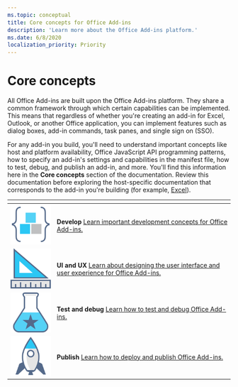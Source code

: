 ```yaml
---
ms.topic: conceptual
title: Core concepts for Office Add-ins
description: 'Learn more about the Office Add-ins platform.'
ms.date: 6/8/2020
localization_priority: Priority
---
```


# Core concepts

All Office Add-ins are built upon the Office Add-ins platform. They share a common framework through which certain capabilities can be implemented. This means that regardless of whether you're creating an add-in for Excel, Outlook, or another Office application, you can implement features such as dialog boxes, add-in commands, task panes, and single sign on (SSO).

For any add-in you build, you'll need to understand important concepts like host and platform availability, Office JavaScript API programming patterns, how to specify an add-in's settings and capabilities in the manifest file, how to test, debug, and publish an add-in, and more. You'll find this information here in the **Core concepts** section of the documentation. Review this documentation before exploring the host-specific documentation that corresponds to the add-in you're building (for example, [Excel](../excel/index.md)).

|  <div style="width:40px"></div> |               |
| ------------- | ------------- |
| ![code-blocks](../images/index-landing-page/i_code-blocks.svg) | **Develop** [Learn important development concepts for Office Add-ins.](../develop/develop-overview.md) |
| ![design](../images/index-landing-page/i_design.svg) | **UI and UX** [Learn about designing the user interface and user experience for Office Add-ins.](../design/interface-elements.md) |
| ![recommended-testing](../images/index-landing-page/i_recommended-testing.svg) | **Test and debug** [Learn how to test and debug Office Add-ins.](../testing/test-debug-office-add-ins.md) |
| ![deploy](../images/index-landing-page/i_deploy.svg) | **Publish** [Learn how to deploy and publish Office Add-ins.](../publish/publish.md) |
